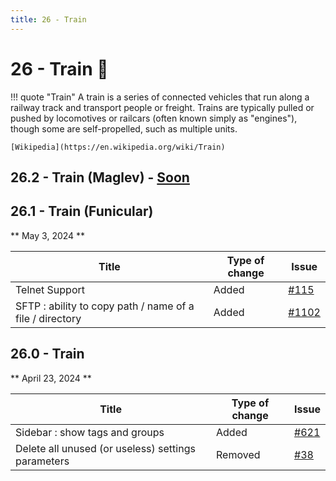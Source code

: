 ```yaml
---
title: 26 - Train
---
```

# 26 - Train :train:
!!! quote "Train"
    A train is a series of connected vehicles that run along a railway track and transport people or freight. Trains are typically pulled or pushed by locomotives or railcars (often known simply as "engines"), though some are self-propelled, such as multiple units.

    [Wikipedia](https://en.wikipedia.org/wiki/Train)

## 26.2 - Train (Maglev) - [Soon](https://webssh.net/documentation/becoming-external-tester/)

## 26.1 - Train (Funicular)
** May 3, 2024 **

| Title | Type of change | Issue |
| --- | --- | --- |
| Telnet Support | Added | [#115](https://github.com/isontheline/pro.webssh.net/issues/115) |
| SFTP : ability to copy path / name of a file / directory | Added | [#1102](https://github.com/isontheline/pro.webssh.net/issues/1102) |

## 26.0 - Train 
** April 23, 2024 **

| Title | Type of change | Issue |
| --- | --- | --- |
| Sidebar : show tags and groups | Added | [#621](https://github.com/isontheline/pro.webssh.net/issues/621) |
| Delete all unused (or useless) settings parameters | Removed | [#38](https://github.com/isontheline/pro.webssh.net/issues/38) |